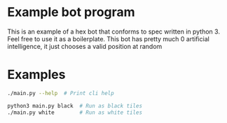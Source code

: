 # Example bot program

This is an example of a hex bot that conforms to spec written in python 3. Feel
free to use it as a boilerplate. This bot has pretty much 0 artificial
intelligence, it just chooses a valid position at random

# Examples

```bash
./main.py --help  # Print cli help

python3 main.py black  # Run as black tiles
./main.py white        # Run as white tiles
```
